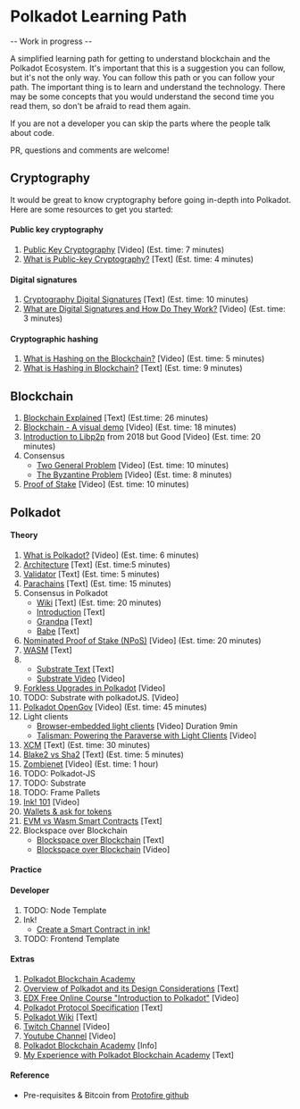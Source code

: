 # Polkadot Learning Path

-- Work in progress --

A simplified learning path for getting to understand blockchain and the Polkadot Ecosystem. It's important that this is a suggestion you can follow, but it's not the only way. You can follow this path or you can follow your path. The important thing is to learn and understand the technology. There may be some concepts that you would understand the second time you read them, so don't be afraid to read them again.

If you are not a developer you can skip the parts where the people talk about code.

PR, questions and comments are welcome!

## Cryptography

It would be great to know cryptography before going in-depth into Polkadot. Here are some resources to get you started:

#### Public key cryptography

1. [Public Key Cryptography](https://www.youtube.com/watch?v=GSIDS_lvRv4) [Video] (Est. time: 7 minutes)
2. [What is Public-key Cryptography?](https://www.globalsign.com/en/ssl-information-center/what-is-public-key-cryptography) [Text] (Est. time: 4 minutes)

#### Digital signatures

1. [Cryptography Digital Signatures](https://www.tutorialspoint.com/cryptography/cryptography_digital_signatures.htm) [Text] (Est. time: 10 minutes)
2. [What are Digital Signatures and How Do They Work?](https://www.youtube.com/watch?v=JR4_RBb8A9Q) [Video] (Est. time: 3 minutes)

#### Cryptographic hashing

1. [What is Hashing on the Blockchain?](https://www.youtube.com/watch?v=IGSB9zoSx70) [Video] (Est. time: 5 minutes)
2. [What is Hashing in Blockchain?](https://learn.bybit.com/blockchain/what-is-hashing-in-blockchain/) [Text] (Est. time: 9 minutes)

## Blockchain

1. [Blockchain Explained](https://www.investopedia.com/terms/b/blockchain.asp) [Text] (Est.time: 26 minutes)
2. [Blockchain - A visual demo](https://www.youtube.com/watch?v=_160oMzblY8) [Video] (Est. time: 18 minutes)
3. [Introduction to Libp2p](https://www.youtube.com/watch?v=CRe_oDtfRLw) from 2018 but Good [Video] (Est. time: 20 minutes)
4. Consensus
   - [Two General Problem](https://www.youtube.com/watch?v=s8Wbt0b8bwY) [Video] (Est. time: 10 minutes)
   - [The Byzantine Problem](https://www.youtube.com/watch?v=_fgW2IM6ctM) [Video] (Est. time: 8 minutes)
5. [Proof of Stake](https://www.youtube.com/watch?v=hRLC6xIpIZY) [Video] (Est. time: 10 minutes)

## Polkadot

#### Theory

1. [What is Polkadot?](https://www.youtube.com/watch?v=BQ60bTU1bPg&t=3s) [Video] (Est. time: 6 minutes)
2. [Architecture](https://wiki.polkadot.network/docs/learn-architecture) [Text] (Est. time:5 minutes)
3. [Validator](https://wiki.polkadot.network/docs/learn-validator) [Text] (Est. time: 5 minutes)
4. [Parachains](https://wiki.polkadot.network/docs/learn-parachains) [Text] (Est. time: 15 minutes)
5. Consensus in Polkadot
   - [Wiki](https://wiki.polkadot.network/docs/learn-consensus) [Text] (Est. time: 20 minutes)
   - [Introduction](https://medium.com/polkadot-network/polkadot-consensus-part-1-introduction-3e3cd6237243) [Text]
   - [Grandpa](https://medium.com/polkadot-network/polkadot-consensus-part-2-grandpa-fb1963ef6c70) [Text]
   - [Babe](https://medium.com/polkadot-network/polkadot-consensus-part-3-babe-dcc2e0dd8878) [Text]
6. [Nominated Proof of Stake (NPoS)](https://www.youtube.com/watch?v=_wjAYivFQBU) [Video] (Est. time: 20 minutes)
7. [WASM](https://wiki.polkadot.network/docs/learn-wasm) [Text]
8. - [Substrate Text](https://docs.substrate.io/fundamentals/why-substrate/) [Text]
   - [Substrate Video](https://www.youtube.com/watch?v=-6BBIr-DmI4) [Video]
9. [Forkless Upgrades in Polkadot](https://www.youtube.com/live/-6BBIr-DmI4?feature=share&t=1352) [Video]
10. TODO: Substrate with polkadotJS. [Video]
11. [Polkadot OpenGov](https://www.youtube.com/watch?v=tBvxn8WfcFI) [Video] (Est. time: 45 minutes)
12. Light clients
    - [Browser-embedded light clients](https://www.youtube.com/watch?v=4x4PD9ihCvw) [Video] Duration 9min
    - [Talisman: Powering the Paraverse with Light Clients](https://www.youtube.com/watch?v=oaidhA5eL_8) [Video]
13. [XCM](https://wiki.polkadot.network/docs/learn-xcm) [Text] (Est. time: 30 minutes)
14. [Blake2 vs Sha2](https://www.blake2.net/) [Text] (Est. time: 5 minutes)
15. [Zombienet](https://www.twitch.tv/videos/1737983583) [Video] (Est. time: 1 hour)
16. TODO: Polkadot-JS
17. TODO: Substrate
18. TODO: Frame Pallets
19. [Ink! 101](https://www.youtube.com/live/_J6BsbOaedw?feature=share&t=254) [Video]
20. [Wallets & ask for tokens](https://rtomas.hashnode.dev/how-to-use-the-open-dream-colors-art-app-with-your-own-wallet-and-ask-for-rocs)
21. [EVM vs Wasm Smart Contracts](https://727-ventures.github.io/openbrush-contracts/evm-wasm-smart-contracts) [Text]
22. Blockspace over Blockchain
    - [Blockspace over Blockchain](https://www.rob.tech/polkadot-blockspace-over-blockchains/) [Text]
    - [Blockspace over Blockchain](https://www.youtube.com/watch?v=AEqOQQ5MHKk) [Video]

#### Practice

#### Developer

1. TODO: Node Template
2. Ink!
   + [Create a Smart Contract in ink!](https://rtomas.hashnode.dev/create-a-smart-contract-in-ink)
3. TODO: Frontend Template

#### Extras

1. [Polkadot Blockchain Academy](https://polkadot.network/development/academy/?academy_ref_id=PBA076513T)
2. [Overview of Polkadot and its Design Considerations](https://eprint.iacr.org/2020/641.pdf) [Text]
3. [EDX Free Online Course "Introduction to Polkadot"](https://www.edx.org/course/introduction-to-polkadot) [Video]
4. [Polkadot Protocol Specification](https://spec.polkadot.network/) [Text]
5. [Polkadot Wiki](https://wiki.polkadot.network/) [Text]
6. [Twitch Channel](https://www.twitch.tv/polkadotdev) [Video]
7. [Youtube Channel](https://www.youtube.com/@PolkadotNetwork) [Video]
8. [Polkadot Blockchain Academy](https://polkadot.network/development/academy/) [Info]
9. [My Experience with Polkadot Blockchain Academy](https://rtomas.hashnode.dev/polkadot-blockchain-academy-experience) [Text]

#### Reference

- Pre-requisites & Bitcoin from [Protofire github](https://github.com/protofire/blockchain-learning-path/)

